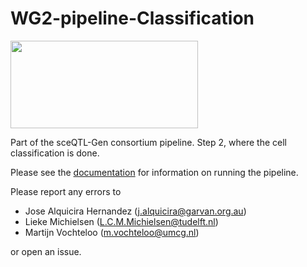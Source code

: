 # WG2-pipeline-Classification
<img src="https://user-images.githubusercontent.com/44268007/89252548-35b96f80-d659-11ea-97e9-4b4176df5f08.png" width="300" height="140" />

Part of the sceQTL-Gen consortium pipeline. Step 2, where the cell classification is done.

Please see the [documentation](https://wg-pipeline-docs.readthedocs.io/en/latest/WG2-pipeline-classification/index.html) for information on running the pipeline.

Please report any errors to

-   Jose Alquicira Hernandez ([j.alquicira\@garvan.org.au](mailto:j.alquicira@garvan.org.au))
-   Lieke Michielsen ([L.C.M.Michielsen\@tudelft.nl](mailto:L.C.M.Michielsen@tudelft.nl))
-   Martijn Vochteloo ([m.vochteloo\@umcg.nl](mailto:m.vochteloo@umcg.nl))

or open an issue.
